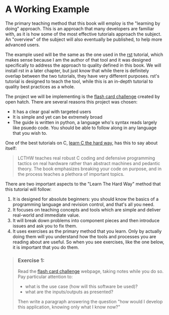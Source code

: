 # A Working Example

The primary teaching method that this book will employ is the "learning by doing"
approach. This is an approach that many developers are familiar with, as it is
how some of the most effective tutorials approach the subject. An "overview" of
the subject will also eventually be published, to help more advanced users.

The example used will be the same as the one used in the [rst](1) tutorial,
which makes sense because I am the author of that tool and it was designed
specifically to address the approach to quality defined in this book. We will
install rst in a later chapter, but just know that while there is definitely
overlap between the two tutorials, they have very different purposes. rst's
tutorial is designed to teach the tool, while this is an in-depth tutorial
to quality best practices as a whole.

The project we will be implementing is the [flash card challenge](2) created
by open hatch. There are several reasons this project was chosen:
- It has a clear goal with targeted users
- It is simple and yet can be extremely broad
- The guide is written in python, a language who's syntax reads largely
    like psuedo code. You should be able to follow along in any language
    that you wish to.

One of the best tutorials on C, [learn C the hard way](3), has this to
say about itself:

> LCTHW teaches real robust C coding and defensive programming tactics on real
> hardware rather than abstract machines and pedantic theory. The book
> emphasizes breaking your code on purpose, and in the process teaches a
> plethora of important topics.

There are two important aspects to the "Learn The Hard Way" method that
this tutorial will follow:
1. It is designed for absolute beginners: you should know the basics of a
    programming language and revision control, and that's all you need.
2. It focuses on teaching concepts and tools which are simple and deliver
    real-world and immediate value.
3. It will break down problems into component pieces and then introduce
    issues and ask you to fix them.
4. It uses exercises as the primary method that you learn. Only by actually
    doing them will you understand how the tools and processes you are reading
    about are useful. So when you see exercises, like the one below, it is important
    that you do them.

> ### Exercise 1:
> Read the [flash card challenge](2) webpage, taking notes while you
> do so. Pay particular attention to:
> - what is the use case (how will this software be used)?
> - what are the inputs/outputs as presented?
>
> Then write a paragraph answering the question "how would I develop
> this application, knowing only what I know now?"

[1]: https://github.com/vitiral/rst
[2]: http://wiki.openhatch.org/Flash_card_challenge
[3]: https://learncodethehardway.org/c/
